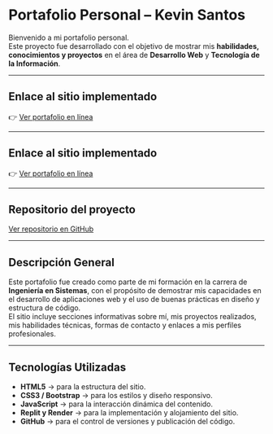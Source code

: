 
# Portafolio Personal – Kevin Santos

Bienvenido a mi portafolio personal.  
Este proyecto fue desarrollado con el objetivo de mostrar mis **habilidades, conocimientos y proyectos** en el área de **Desarrollo Web** y **Tecnología de la Información**.

---

## Enlace al sitio implementado
👉 [Ver portafolio en línea](https://e5f52b5e-8e17-4741-9bd9-5409d080c426-00-ctlrxsugp90o.kirk.replit.dev/)

---

## Enlace al sitio implementado
👉 [Ver portafolio en línea](https://portafolio-3-gc47.onrender.com)

---

 ## Repositorio del proyecto
[Ver repositorio en GitHub](https://github.com/SanKevin/Portafolio.git)

---

 ## Descripción General
Este portafolio fue creado como parte de mi formación en la carrera de **Ingeniería en Sistemas**, con el propósito de demostrar mis capacidades en el desarrollo de aplicaciones web y el uso de buenas prácticas en diseño y estructura de código.  
El sitio incluye secciones informativas sobre mí, mis proyectos realizados, mis habilidades técnicas, formas de contacto y enlaces a mis perfiles profesionales.

---

##  Tecnologías Utilizadas
- **HTML5** → para la estructura del sitio.  
- **CSS3 / Bootstrap** → para los estilos y diseño responsivo.  
- **JavaScript** → para la interacción dinámica del contenido.  
- **Replit y Render** → para la implementación y alojamiento del sitio.  
- **GitHub** → para el control de versiones y publicación del código.




